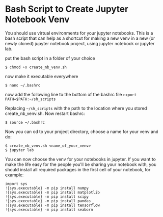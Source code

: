 # Bash Script to Create Jupyter Notebook Venv

You should use virtual environments for your jupyter notebooks. This is a bash script that can help as a shortcut for making a new venv in a new (or newly cloned) jupyter notebook project, using jupyter notebook or jupyter lab.

put the bash script in a folder of your choice

`$ chmod +x create_nb_venv.sh`

now make it executable everywhere

```
$ nano ~/.bashrc
```
now add the following line to the bottom of the bashrc file
`export PATH=$PATH:~/sh_scripts`

Replacing `~/sh_scripts` with the path to the location where you stored create_nb_venv.sh. Now restart bashrc:

```
$ source ~/.bashrc
```
Now you can cd to your project directory, choose a name for your venv and do:
```
$ create_nb_venv.sh <name_of_your_venv>
$ jupyter lab
```
You can now choose the venv for your notebooks in jupyter.
If you want to make the life easy for the people you'll be sharing your notebook with, you should install all required packages in the first cell of your notebook, for example:
```
import sys
!{sys.executable} -m pip install numpy
!{sys.executable} -m pip install matplotlib
!{sys.executable} -m pip install scipy
!{sys.executable} -m pip install pandas
!{sys.executable} -m pip install tensorflow
!{sys.executable} -m pip install seaborn
```

